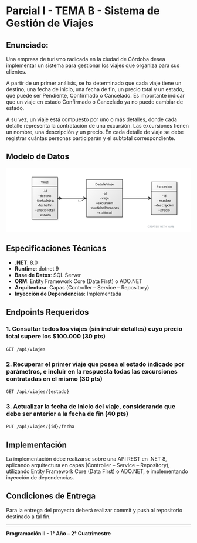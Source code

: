 # Parcial I - TEMA B - Sistema de Gestión de Viajes

## Enunciado:

 Una empresa de turismo radicada en la ciudad de Córdoba desea implementar un 
sistema para gestionar los viajes que organiza para sus clientes.
 
 A partir de un primer análisis, se ha determinado que cada viaje tiene un destino, una fecha
 de inicio, una fecha de fin, un precio total y un estado, que puede ser Pendiente, 
Confirmado o Cancelado. Es importante indicar que un viaje en estado Confirmado o 
Cancelado ya no puede cambiar de estado.
 
 A su vez, un viaje está compuesto por uno o más detalles, donde cada detalle representa la
 contratación de una excursión. Las excursiones tienen un nombre, una descripción y un 
precio. En cada detalle de viaje se debe registrar cuántas personas participarán y el 
subtotal correspondiente.

## Modelo de Datos

![Diagrama del Modelo de Datos](Viaje.png)

## Especificaciones Técnicas

- **.NET**: 8.0
- **Runtime**: dotnet 9
- **Base de Datos**: SQL Server
- **ORM**: Entity Framework Core (Data First) o ADO.NET
- **Arquitectura**: Capas (Controller – Service – Repository)
- **Inyección de Dependencias**: Implementada

## Endpoints Requeridos

### 1. Consultar todos los viajes (sin incluir detalles) cuyo precio total supere los $100.000 (30 pts)
```
GET /api/viajes
```


### 2.   Recuperar el primer viaje que posea el estado indicado por parámetros, e incluir en la respuesta todas las excursiones contratadas en el mismo (30 pts)
```
GET /api/viajes/{estado}
```

### 3.  Actualizar la fecha de inicio del viaje, considerando que debe ser anterior a la fecha de fin (40 pts)
```
PUT /api/viajes/{id}/fecha
```

## Implementación

La implementación debe realizarse sobre una API REST en .NET 8, aplicando arquitectura en capas (Controller – Service – Repository), utilizando Entity Framework Core (Data First) o ADO.NET, e implementando inyección de dependencias.


## Condiciones de Entrega

Para la entrega del proyecto deberá realizar commit y push al repositorio destinado a tal fin.

---
**Programación II - 1° Año – 2° Cuatrimestre**